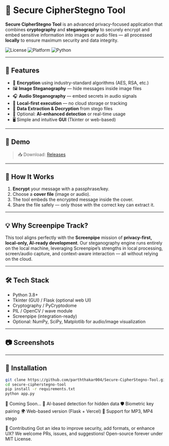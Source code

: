 # 🔐 Secure CipherStegno Tool

**Secure CipherStegno Tool** is an advanced privacy-focused application that combines **cryptography** and **steganography** to securely encrypt and embed sensitive information into images or audio files — all processed **locally** to ensure maximum security and data integrity.

![License](https://img.shields.io/badge/license-MIT-green)
![Platform](https://img.shields.io/badge/platform-Windows%20%7C%20Linux%20%7C%20macOS-blue)
![Python](https://img.shields.io/badge/python-3.8%2B-yellow)

---

## 📌 Features

- 🔐 **Encryption** using industry-standard algorithms (AES, RSA, etc.)
- 🖼️ **Image Steganography** — hide messages inside image files
- 🎧 **Audio Steganography** — embed secrets in audio signals
- 📂 **Local-first execution** — no cloud storage or tracking
- 🔎 **Data Extraction & Decryption** from stego files
- 🧠 Optional: **AI-enhanced detection** or real-time usage
- 🖥️ Simple and intuitive **GUI** (Tkinter or web-based)

---

## 🚀 Demo

> 📥 Download: [Releases](https://github.com/parththakar004/Secure-CipherStegno-Tool)

---

## 🎯 How It Works

1. **Encrypt** your message with a passphrase/key.
2. Choose a **cover file** (image or audio).
3. The tool embeds the encrypted message inside the cover.
4. Share the file safely — only those with the correct key can extract it.

---

## 💡 Why Screenpipe Track?

This tool aligns perfectly with the **Screenpipe** mission of **privacy-first, local-only, AI-ready development**. Our steganography engine runs entirely on the local machine, leveraging Screenpipe’s strengths in local processing, screen/audio capture, and context-aware interaction — all without relying on the cloud.

---

## 🛠️ Tech Stack

- Python 3.8+
- Tkinter (GUI) / Flask (optional web UI)
- Cryptography / PyCryptodome
- PIL / OpenCV / wave module
- Screenpipe (integration-ready)
- Optional: NumPy, SciPy, Matplotlib for audio/image visualization

---

## 📷 Screenshots


---

## 🧪 Installation

```bash
git clone https://github.com/parththakar004/Secure-CipherStegno-Tool.git
cd secure-cipherstegno-tool
pip install -r requirements.txt
python app.py
```
🧪 Coming Soon...
🧠 AI-based detection for hidden data
🛡️ Biometric key pairing
🌍 Web-based version (Flask + Vercel)
💽 Support for MP3, MP4 stego

🤝 Contributing
Got an idea to improve security, add formats, or enhance UX?
We welcome PRs, issues, and suggestions! Open-source forever under MIT License.
```

